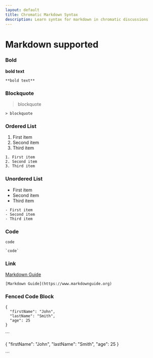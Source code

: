 ```yaml
---
layout: default
title: Chromatic Markdown Syntax
description: Learn syntax for markdown in chromatic discussions
---
```


# Markdown supported

### Bold
**bold text**

```
**bold text**
```
### Blockquote

> blockquote
```
> blockquote
```
### Ordered List
1. First item
2. Second item
3. Third item
```
1. First item
2. Second item
3. Third item
```
### Unordered List
- First item
- Second item
- Third item

```
- First item
- Second item
- Third item
```
### Code
`code`

```
`code`
```


### Link
[Markdown Guide](https://www.markdownguide.org)

```
[Markdown Guide](https://www.markdownguide.org)
```

### Fenced Code Block

```
{
  "firstName": "John",
  "lastName": "Smith",
  "age": 25
}
```


\`\`\`

{
  "firstName": "John",
  "lastName": "Smith",
  "age": 25
}

\`\`\`
